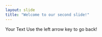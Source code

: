 ```yaml
---
layout: slide
title: "Welcome to our second slide!"
---
```

Your Text
Use the left arrow key to go back!
